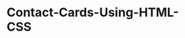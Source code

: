 # Contact-Cards-Using-HTML-CSS
<!DOCTYPE html>
<html lang="en">
<head>
    <meta charset="UTF-8">
    <meta http-equiv="X-UA-Compatible" content="IE=edge">
    <meta name="viewport" content="width=device-width, initial-scale=1.0">
    <title>Cards</title>
    <style>
        *{
            margin: 0;
            padding: 0;
            box-sizing: border-box;
        }
        .container{
            
            width: 100vw;
            height: 100vh;
            /* min-height: 980px; */
            background-color: #8BC6EC;
            background-image: linear-gradient(135deg, #8BC6EC 0%, #9599E2 100%);
            display: flex;
            justify-content: center;
            align-items: center;
            gap: 35px;
            padding-left: 10px;
            padding-right: 10px;
        }
        .card{
            width: 360px;
            height: 500px;
            background-color: white;
            border-radius: 25px;
            border: 3px solid rgb(43, 0, 255);
            display: flex;
            flex-direction: column;
            align-items: center;
            gap: 30px;
            padding: 20px;
            box-shadow: 5px 5px;
        }

        .card img{
            height: 57%;
            border-radius: 10px;
        }

        .card h2{
            font-weight: bold;
            font-size: 1.5rem;
        }

        .card p{
            font-size: 1.2em;
        }
        .logoes{
            height: 15px;
            width: 40px;
        }
        #gmail-logo{
            height: 40px;
            width: 45px;
        }
       /* #instagramqr #mailqr #whatsappqr #linkedinqr:hover{
        border: 4px solid green;
       } */
       .card:hover{
        cursor: pointer;
        border: 3px solid green;
        color: #04b9f6;
        background-color: #eadde9;
       }
       .FOOTER{
        background-color: #8BC6EC;
        text-align: center;
        position: relative;
        bottom: 40px;
       }
       .header{
        background-color:#8BC6EC ;
        text-align: center;
        position: relative;
        top: 70px;
        border: 1px solid rgb(0, 255, 0);
        font-size: 30px;
       }
    </style>
</head>
<body>
    <div class="header">
       <h2>CONTACT ME HERE BY SCANNING QR CODE ON GOOGLE LENS</h2>
    </div>
    <div class="container">
        
        <div class="card" id="mailqr">
            <img src="mail.png" alt="Mail Qr code">
            <img src="Gmail-Logo.jpg" alt="." class="logoes" id="gmail-logo">

            <h2>This is an Mail-id QR code</h2>

            <p>
                Scan this QR code to contact on Mail-id
            </p>
        </div>
        <div class="card" id="instagramqr">
            <img src="instagram qr.png" alt="Instagram Qr code">
            <img src="2048px-Instagram_icon.png" alt="." class="logoes">

            <h2>This is an Instagram QR code</h2>

            <p>
                Scan this QR code to contact on INSTAGRAM
            </p>
        </div>
        <div class="card" id="linkedinqr">
            <img src="linkedinqr.png" alt="Linkedin Qr code">
            <img src="702300.png" alt="." class="logoes">

            <h2>This is an Linkedin QR code</h2>

            <p>
                Scan this QR code to contact on Linkedin
            </p>
        </div>
        <div class="card" id="whatsappqr">
            <img src="whats app qr.jpeg" alt="Whasapp Qr code">
            <img src="png-transparent-iphone-whatsapp-logo-whatsapp-call-icon-grass-mobile-phones-instant-messaging.png" alt="." class="logoes">

            <h2>This is an Whatsapp QR code</h2>

            <p>
                Scan this QR code to contact on Whatsapp
            </p>
        </div>

    </div>
    <footer class="FOOTER">All Rights Reserved @KSP1</footer>

</body>
</html>

